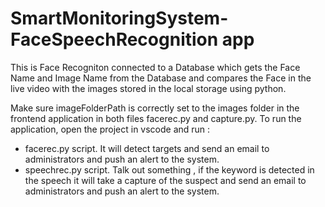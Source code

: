 # SmartMonitoringSystem-FaceSpeechRecognition app

This is Face Recogniton connected to a Database which gets the Face Name and Image Name from the Database and compares the Face in the live video with the images stored in the local storage using python.

Make sure imageFolderPath is correctly set to the images folder in the frontend application in both files facerec.py and capture.py.
To run the application, open the project in vscode and run :

- facerec.py script. It will detect targets and send an email to administrators and push an alert to the system.
- speechrec.py script. Talk out something , if the keyword is detected in the speech it will take a capture of the suspect and send an email to administrators and push an alert to the system.
  <img src="Database Driven Face Recognition using Python.jpg" class="img-responsive" alt=""> </div>
